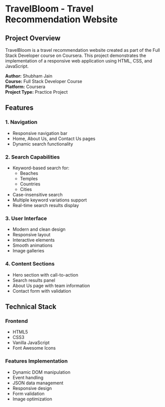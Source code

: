 # TravelBloom - Travel Recommendation Website

## Project Overview
TravelBloom is a travel recommendation website created as part of the Full Stack Developer course on Coursera. This project demonstrates the implementation of a responsive web application using HTML, CSS, and JavaScript.

**Author:** Shubham Jain  
**Course:** Full Stack Developer Course  
**Platform:** Coursera  
**Project Type:** Practice Project

## Features

### 1. Navigation
- Responsive navigation bar
- Home, About Us, and Contact Us pages
- Dynamic search functionality

### 2. Search Capabilities
- Keyword-based search for:
  - Beaches
  - Temples
  - Countries
  - Cities
- Case-insensitive search
- Multiple keyword variations support
- Real-time search results display

### 3. User Interface
- Modern and clean design
- Responsive layout
- Interactive elements
- Smooth animations
- Image galleries

### 4. Content Sections
- Hero section with call-to-action
- Search results panel
- About Us page with team information
- Contact form with validation

## Technical Stack

### Frontend
- HTML5
- CSS3
- Vanilla JavaScript
- Font Awesome Icons

### Features Implementation
- Dynamic DOM manipulation
- Event handling
- JSON data management
- Responsive design
- Form validation
- Image optimization

